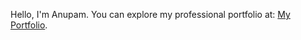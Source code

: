 Hello, I'm Anupam.
You can explore my professional portfolio at: [My Portfolio](https://anupam--portfolio.vercel.app).
